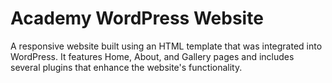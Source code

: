 # Academy WordPress Website
A responsive website built using an HTML template that was integrated into WordPress. 
It features Home, About, and Gallery pages and includes several plugins that enhance the website's functionality.
 
